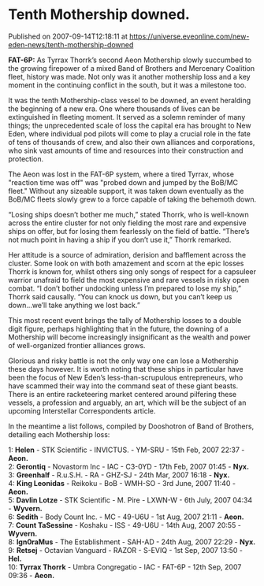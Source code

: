 # Tenth Mothership downed.
Published on 2007-09-14T12:18:11 at https://universe.eveonline.com/new-eden-news/tenth-mothership-downed

**FAT-6P:** As Tyrrax Thorrk’s second Aeon Mothership slowly succumbed to the growing firepower of a mixed Band of Brothers and Mercenary Coalition fleet, history was made. Not only was it another mothership loss and a key moment in the continuing conflict in the south, but it was a milestone too. 

It was the tenth Mothership-class vessel to be downed, an event heralding the beginning of a new era. One where thousands of lives can be extinguished in fleeting moment. It served as a solemn reminder of many things; the unprecedented scale of loss the capital era has brought to New Eden, where individual pod pilots will come to play a crucial role in the fate of tens of thousands of crew, and also their own alliances and corporations, who sink vast amounts of time and resources into their construction and protection. 

The Aeon was lost in the FAT-6P system, where a tired Tyrrax, whose "reaction time was off" was "probed down and jumped by the BoB/MC fleet." Without any sizeable support, it was taken down eventually as the BoB/MC fleets slowly grew to a force capable of taking the behemoth down.

“Losing ships doesn’t bother me much,” stated Thorrk, who is well-known across the entire cluster for not only fielding the most rare and expensive ships on offer, but for losing them fearlessly on the field of battle. “There’s not much point in having a ship if you don’t use it,” Thorrk remarked. 

Her attitude is a source of admiration, derision and bafflement across the cluster. Some look on with both amazement and scorn at the epic losses Thorrk is known for, whilst others sing only songs of respect for a capsuleer warrior unafraid to field the most expensive and rare vessels in risky open combat. “I don’t bother undocking unless I’m prepared to lose my ship,” Thorrk said causally. “You can knock us down, but you can’t keep us down...we’ll take anything we lost back.” 

This most recent event brings the tally of Mothership losses to a double digit figure, perhaps highlighting that in the future, the downing of a Mothership will become increasingly insignificant as the wealth and power of well-organized frontier alliances grows. 

Glorious and risky battle is not the only way one can lose a Mothership these days however. It is worth noting that these ships in particular have been the focus of New Eden’s less-than-scrupulous entrepreneurs, who have scammed their way into the command seat of these giant beasts. There is an entire racketeering market centered around pilfering these vessels, a profession and arguably, an art, which will be the subject of an upcoming Interstellar Correspondents article. 

In the meantime a list follows, compiled by Dooshotron of Band of Brothers, detailing each Mothership loss: 

1: **Helen** \- STK Scientific - INVICTUS. - YM-SRU - 15th Feb, 2007 22:37 - **Aeon.**  
2: **Gerontiq** \- Novastorm Inc - IAC - C3-0YD - 17th Feb, 2007 01:45 - **Nyx.**   
3: **Greenhalf** \- R.u.S.H. - RA - GHZ-SJ - 24th Mar, 2007 16:18 - **Nyx.**   
4: **King Leonidas** \- Reikoku - BoB - WMH-SO - 3rd June, 2007 11:40 - **Aeon.**   
5: **Davlin Lotze** \- STK Scientific - M. Pire - LXWN-W - 6th July, 2007 04:34 - **Wyvern.**   
6: **Sedith** \- Body Count Inc. - MC - 49-U6U - 1st Aug, 2007 21:11 - **Aeon.**   
7: **Count TaSessine** \- Koshaku - ISS - 49-U6U - 14th Aug, 2007 20:55 - **Wyvern.**   
8: **Ign0raMus** \- The Establishment - SAH-AD - 24th Aug, 2007 22:29 - **Nyx.**   
9: **Retsej** \- Octavian Vanguard - RAZOR - S-EVIQ - 1st Sep, 2007 13:50 - **Hel.**   
10: **Tyrrax Thorrk** \- Umbra Congregatio - IAC - FAT-6P - 12th Sep, 2007 09:36 - **Aeon.**
